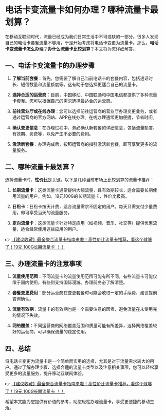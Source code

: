 # 电话卡变流量卡如何办理？哪种流量卡最划算？

在移动互联网时代，流量已经成为我们日常生活中不可或缺的一部分。很多人发现自己的电话卡套餐流量不够用，于是开始考虑将电话卡变更为流量卡。那么，**电话卡变流量卡怎么办理**？**办什么流量卡比较划算**？本文将为您详细解答。

## 一、电话卡变流量卡的办理步骤

1. **了解当前套餐**：首先，您需要了解自己当前电话卡的套餐内容，包括通话时长、短信数量和流量额度等。这有助于您选择更适合自己的流量卡。

2. **选择合适的运营商**：目前，中国移动、中国联通和中国电信都提供了多种流量卡套餐。您可以根据自己的需求选择最适合的运营商。

3. **前往营业厅或在线办理**：您可以选择前往运营商的营业厅办理变更业务，或者通过运营商的官方网站、APP在线办理。在线办理通常更加便捷，节省时间。

4. **确认变更信息**：在办理过程中，务必确认新套餐的详细信息，包括流量额度、有效期、资费等，以免产生不必要的费用。

5. **激活新套餐**：办理完成后，按照运营商的指引激活新套餐，即可享受更多的流量服务。

## 二、哪种流量卡最划算？

选择流量卡时，**性价比**是关键。以下是几种当前市场上比较划算的流量卡推荐：

1. **长期流量卡**：这类流量卡通常提供大额流量，且有效期较长，适合需要长期使用流量的用户。例如，19元100G的长期流量卡，性价比极高。

2. **日租卡**：日租卡按天计费，适合流量需求不固定的用户。每天只需支付少量费用，即可享受当天的流量服务。

3. **定向流量卡**：这类流量卡针对特定应用（如视频、音乐、社交等）提供优惠流量，适合经常使用这些应用的用户。

👉 [【建议收藏】最全聚合流量卡指南来啦！高性价比流量卡推荐，看这个就够了！19元 100G长期流量卡 ！！](https://bit.ly/Liuliangka)

## 三、办理流量卡的注意事项

1. **流量使用范围**：不同流量卡的流量使用范围可能有所不同，有些流量卡可能仅限于国内使用，有些则支持国际漫游。办理前务必了解清楚。

2. **套餐变更费用**：部分运营商在变更套餐时可能会收取一定的手续费，建议提前咨询确认。

3. **流量有效期**：流量卡的有效期也是一个需要注意的因素，避免流量在未使用完的情况下失效。

4. **网络覆盖**：不同运营商的网络覆盖范围和质量可能有所差异，选择网络覆盖较好的运营商，可以确保流量的稳定使用。

## 四、总结

将电话卡变更为流量卡是一个简单而实用的选择，尤其是对于流量需求较大的用户。通过了解办理步骤、选择合适的流量卡类型以及注意相关事项，您可以轻松享受更多的流量服务，提升移动互联网体验。

👉 [【建议收藏】最全聚合流量卡指南来啦！高性价比流量卡推荐，看这个就够了！19元 100G长期流量卡 ！！](https://bit.ly/Liuliangka)

希望本文能为您提供有价值的参考，助您轻松办理流量卡，享受更便捷的移动生活。